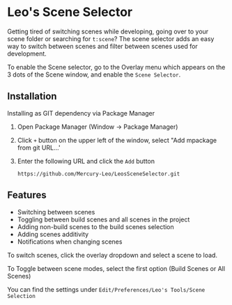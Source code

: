
# Leo's Scene Selector

Getting tired of switching scenes while developing, going over to your scene folder or searching for `t:scene`? The scene selector adds an easy way to switch between scenes and filter between scenes used for development.

To enable the Scene selector, go to the Overlay menu which appears on the 3 dots of the Scene window, and enable the `Scene Selector`.



## Installation

Installing as GIT dependency via Package Manager
1. Open Package Manager (Window -> Package Manager)
2. Click `+` button on the upper left of the window, select "Add mpackage from git URL...'
3. Enter the following URL and click the `Add` button

   ```
   https://github.com/Mercury-Leo/LeosSceneSelector.git
   ```
## Features

- Switching between scenes
- Toggling between build scenes and all scenes in the project
- Adding non-build scenes to the build scenes selection
- Adding scenes additivity
- Notifications when changing scenes 


To switch scenes, click the overlay dropdown and select a scene to load.

To Toggle between scene modes, select the first option (Build Scenes or All Scenes)

You can find the settings under `Edit/Preferences/Leo's Tools/Scene Selection`
